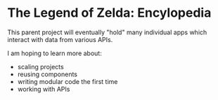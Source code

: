 # The Legend of Zelda: Encylopedia

This parent project will eventually "hold" many individual apps which interact with data from various APIs.

I am hoping to learn more about:

- scaling projects
- reusing components
- writing modular code the first time
- working with APIs
